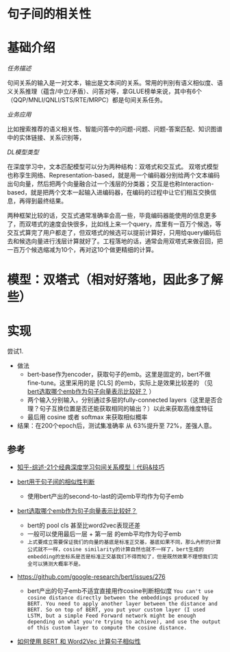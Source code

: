 
# 句子间的相关性

# 基础介绍
*任务描述*

句间关系的输入是一对文本，输出是文本间的关系。常用的判别有语义相似度、语义关系推理（蕴含/中立/矛盾）、问答对等，拿GLUE榜单来说，其中有6个（QQP/MNLI/QNLI/STS/RTE/MRPC）都是句间关系任务。

*业务应用*

比如搜索推荐的语义相关性、智能问答中的问题-问题、问题-答案匹配、知识图谱中的实体链接、关系识别等，

*DL模型类型*

在深度学习中，文本匹配模型可以分为两种结构：双塔式和交互式。 双塔式模型也称孪生网络、Representation-based，就是用一个编码器分别给两个文本编码出句向量，然后把两个向量融合过一个浅层的分类器；交互是也称Interaction-based，就是把两个文本一起输入进编码器，在编码的过程中让它们相互交换信息，再得到最终结果。

两种框架比较的话，交互式通常准确率会高一些，毕竟编码器能使用的信息更多了，而双塔式的速度会快很多，比如线上来一个query，库里有一百万个候选，等交互式算完了用户都走了，但双塔式的候选可以提前计算好，只用给query编码后去和候选向量进行浅层计算就好了。工程落地的话，通常会用双塔式来做召回，把一百万个候选缩减为10个，再对这10个做更精细的计算。

# 模型：双塔式（相对好落地，因此多了解些）

## 

# 实现

尝试1. 
- 做法
    - bert-base作为encoder，获取句子的emb。这里是固定的，bert不做fine-tune。这里采用的是 [CLS] 的emb，实际上是效果比较差的
      （见 [bert选取哪个emb作为句子向量表示比较好？](https://blog.csdn.net/u012526436/article/details/115736907) ）
    - 两个输入分别输入，分别通过多层的fully-connected layers（这里是否合理？句子互换位置是否还能获取相同的输出？）以此来获取高维度特征
    - 最后用 cosine 或者 softmax 来获取相似概率
- 结果：在200个epoch后，测试集准确率 从 63%提升至 72%，差强人意。






## 参考

- [知乎-综述-21个经典深度学习句间关系模型｜代码&技巧](https://zhuanlan.zhihu.com/p/357864974)
- [bert用于句子间的相似性判断](https://mccormickml.com/2019/05/14/BERT-word-embeddings-tutorial/#32-understanding-the-output)
    - 使用bert产出的second-to-last的词emb平均作为句子emb
  
- [bert选取哪个emb作为句子向量表示比较好？](https://blog.csdn.net/u012526436/article/details/115736907)
    - bert的 pool cls 甚至比word2vec表现还差
    - 一般可以使用最后一层 + 第一层 的emb平均作为句子emb
    - `上式要成立需要保证我们的向量的基底是标准正交基，基底如果不同，那么內积的计算公式就不一样，cosine similarity的计算自然也就不一样了，bert生成的embedding的坐标系是否是标准正交基我们不得而知了，但是既然效果不理想我们完全可以猜测大概率不是。`

- https://github.com/google-research/bert/issues/276
    - bert产出的句子emb不适宜直接用作cosine判断相似度
    `You can't use cosine distance directly between the embeddings produced by BERT. You need to apply another layer between the distance and BERT.
So on top of BERT, you put your custom layer (I used LSTM, but a simple Feed Forward network might be enough depending on what you're trying to achieve), and use the output of this custom layer to compute the cosine distance.`
    
    
- [如何使用 BERT 和 Word2Vec 计算句子相似性](https://geek.digiasset.org/pages/nlp/nlpinfo/using-similarity-sentence-bert-word2vec-_21Apr13202631442339/)
